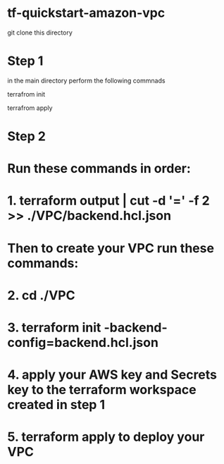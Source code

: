 # tf-quickstart-amazon-vpc

git clone this directory

# Step 1

in the main directory perform the following commnads 

terrafrom init

terrafrom apply

# Step 2

# Run these commands in order:
#
# 1. terraform output | cut -d '=' -f 2 >> ./VPC/backend.hcl.json
#
# Then to create your VPC run these commands:
#
# 2. cd ./VPC
# 3. terraform init -backend-config=backend.hcl.json
# 4. apply your AWS key and Secrets key to the terraform workspace created in step 1
# 5. terraform apply to deploy your VPC

